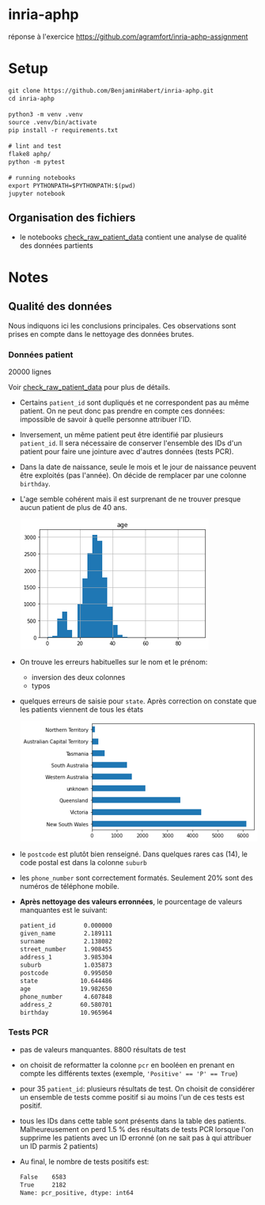 # inria-aphp

réponse à l'exercice https://github.com/agramfort/inria-aphp-assignment


# Setup

```
git clone https://github.com/BenjaminHabert/inria-aphp.git
cd inria-aphp

python3 -m venv .venv
source .venv/bin/activate
pip install -r requirements.txt

# lint and test
flake8 aphp/
python -m pytest

# running notebooks
export PYTHONPATH=$PYTHONPATH:$(pwd)
jupyter notebook
```

## Organisation des fichiers

- le notebooks [check_raw_patient_data](notebooks/2020-09-13_check_raw_patient_data.ipynb) contient une analyse de qualité des données partients

# Notes

## Qualité des données

Nous indiquons ici les conclusions principales. Ces observations sont prises en compte dans le nettoyage
des données brutes.

### Données patient

20000 lignes

Voir [check_raw_patient_data](notebooks/2020-09-13_check_raw_patient_data.ipynb) pour plus de détails.

- Certains `patient_id` sont dupliqués et ne correspondent pas au même patient. On ne peut donc pas prendre en compte ces
  données: impossible de savoir à quelle personne attribuer l'ID.

- Inversement, un même patient peut être identifié par plusieurs `patient_id`. Il sera nécessaire de conserver l'ensemble
  des IDs d'un patient pour faire une jointure avec d'autres données (tests PCR).

- Dans la date de naissance, seule le mois et le jour de naissance peuvent être exploités (pas l'année). On décide de
  remplacer par une colonne `birthday`.

- L'age semble cohérent mais il est surprenant de ne trouver presque aucun patient de plus de 40 ans.

    ![](images/age_distribution.png)

- On trouve les erreurs habituelles sur le nom et le prénom:
    - inversion des deux colonnes
    - typos

- quelques erreurs de saisie pour `state`. Après correction on constate que les patients viennent de tous les états

    ![](images/state_distribution.png)

- le `postcode` est plutôt bien renseigné. Dans quelques rares cas (14), le code postal est dans la colonne `suburb`
- les `phone_number` sont correctement formatés. Seulement 20% sont des numéros de téléphone mobile.

- **Après nettoyage des valeurs erronnées**, le pourcentage de valeurs manquantes est le suivant:

    ```
    patient_id        0.000000
    given_name        2.189111
    surname           2.138082
    street_number     1.908455
    address_1         3.985304
    suburb            1.035873
    postcode          0.995050
    state            10.644486
    age              19.982650
    phone_number      4.607848
    address_2        60.580701
    birthday         10.965964
    ```


### Tests PCR

- pas de valeurs manquantes. 8800 résultats de test

- on choisit de reformatter la colonne `pcr` en booléen en prenant en compte
  les différents textes (exemple, `'Positive' == 'P' == True`)

- pour 35 `patient_id`: plusieurs résultats de test. On choisit de considérer un ensemble de tests comme positif 
  si au moins l'un de ces tests est positif.

- tous les IDs dans cette table sont présents dans la table des patients. Malheureusement on perd 1.5 % des résultats
  de tests PCR lorsque l'on supprime les patients avec un ID erronné (on ne sait pas à qui attribuer un ID parmis 2
  patients)

- Au final, le nombre de tests positifs est:

    ```
    False    6583
    True     2182
    Name: pcr_positive, dtype: int64
    ```
